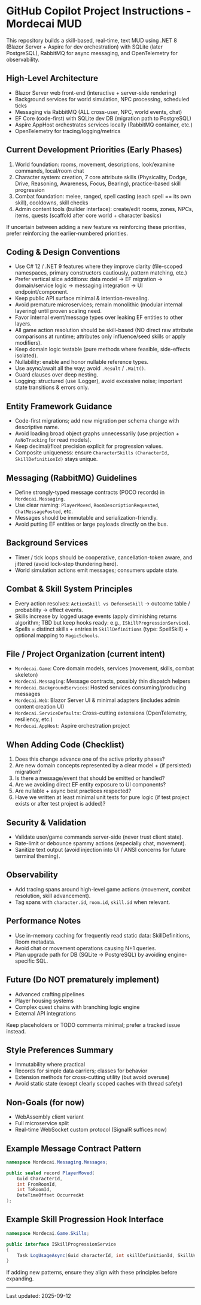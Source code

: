 # GitHub Copilot Project Instructions - Mordecai MUD

This repository builds a skill-based, real-time, text MUD using .NET 8 (Blazor Server + Aspire for dev orchestration) with SQLite (later PostgreSQL), RabbitMQ for async messaging, and OpenTelemetry for observability.

## High-Level Architecture
- Blazor Server web front-end (interactive + server-side rendering)
- Background services for world simulation, NPC processing, scheduled ticks
- Messaging via RabbitMQ (ALL cross-user, NPC, world events, chat)
- EF Core (code-first) with SQLite dev DB (migration path to PostgreSQL)
- Aspire AppHost orchestrates services locally (RabbitMQ container, etc.)
- OpenTelemetry for tracing/logging/metrics

## Current Development Priorities (Early Phases)
1. World foundation: rooms, movement, descriptions, look/examine commands, local/room chat
2. Character system: creation, 7 core attribute skills (Physicality, Dodge, Drive, Reasoning, Awareness, Focus, Bearing), practice-based skill progression
3. Combat foundation: melee, ranged, spell casting (each spell == its own skill), cooldowns, skill checks
4. Admin content tools (builder interface): create/edit rooms, zones, NPCs, items, quests (scaffold after core world + character basics)

If uncertain between adding a new feature vs reinforcing these priorities, prefer reinforcing the earlier-numbered priorities.

## Coding & Design Conventions
- Use C# 12 / .NET 9 features where they improve clarity (file-scoped namespaces, primary constructors cautiously, pattern matching, etc.)
- Prefer vertical slice additions: data model -> EF migration -> domain/service logic -> messaging integration -> UI endpoint/component.
- Keep public API surface minimal & intention-revealing.
- Avoid premature microservices; remain monolithic (modular internal layering) until proven scaling need.
- Favor internal event/message types over leaking EF entities to other layers.
- All game action resolution should be skill-based (NO direct raw attribute comparisons at runtime; attributes only influence/seed skills or apply modifiers).
- Keep domain logic testable (pure methods where feasible, side-effects isolated).
- Nullability: enable and honor nullable reference types.
- Use async/await all the way; avoid `.Result` / `.Wait()`.
- Guard clauses over deep nesting.
- Logging: structured (use ILogger<T>), avoid excessive noise; important state transitions & errors only.

## Entity Framework Guidance
- Code-first migrations; add new migration per schema change with descriptive name.
- Avoid loading broad object graphs unnecessarily (use projection + `AsNoTracking` for read models).
- Keep decimal/float precision explicit for progression values.
- Composite uniqueness: ensure `CharacterSkills` `(CharacterId, SkillDefinitionId)` stays unique.

## Messaging (RabbitMQ) Guidelines
- Define strongly-typed message contracts (POCO records) in `Mordecai.Messaging`.
- Use clear naming: `PlayerMoved`, `RoomDescriptionRequested`, `ChatMessagePosted`, etc.
- Messages should be immutable and serialization-friendly.
- Avoid putting EF entities or large payloads directly on the bus.

## Background Services
- Timer / tick loops should be cooperative, cancellation-token aware, and jittered (avoid lock-step thundering herd).
- World simulation actions emit messages; consumers update state.

## Combat & Skill System Principles
- Every action resolves: `ActionSkill vs DefenseSkill` -> outcome table / probability -> effect events.
- Skills increase by logged usage events (apply diminishing returns algorithm; TBD but keep hooks ready: e.g., `ISkillProgressionService`).
- Spells = distinct skills + entries in `SkillDefinitions` (type: SpellSkill) + optional mapping to `MagicSchools`.

## File / Project Organization (current intent)
- `Mordecai.Game`: Core domain models, services (movement, skills, combat skeleton)
- `Mordecai.Messaging`: Message contracts, possibly thin dispatch helpers
- `Mordecai.BackgroundServices`: Hosted services consuming/producing messages
- `Mordecai.Web`: Blazor Server UI & minimal adapters (includes admin content creation UI)
- `Mordecai.ServiceDefaults`: Cross-cutting extensions (OpenTelemetry, resiliency, etc.)
- `Mordecai.AppHost`: Aspire orchestration project

## When Adding Code (Checklist)
1. Does this change advance one of the active priority phases?
2. Are new domain concepts represented by a clear model + (if persisted) migration?
3. Is there a message/event that should be emitted or handled?
4. Are we avoiding direct EF entity exposure to UI components?
5. Are nullable + async best practices respected?
6. Have we written at least minimal unit tests for pure logic (if test project exists or after test project is added)?

## Security & Validation
- Validate user/game commands server-side (never trust client state).
- Rate-limit or debounce spammy actions (especially chat, movement).
- Sanitize text output (avoid injection into UI / ANSI concerns for future terminal theming).

## Observability
- Add tracing spans around high-level game actions (movement, combat resolution, skill advancement).
- Tag spans with `character.id`, `room.id`, `skill.id` when relevant.

## Performance Notes
- Use in-memory caching for frequently read static data: SkillDefinitions, Room metadata.
- Avoid chat or movement operations causing N+1 queries.
- Plan upgrade path for DB (SQLite -> PostgreSQL) by avoiding engine-specific SQL.

## Future (Do NOT prematurely implement)
- Advanced crafting pipelines
- Player housing systems
- Complex quest chains with branching logic engine
- External API integrations

Keep placeholders or TODO comments minimal; prefer a tracked issue instead.

## Style Preferences Summary
- Immutability where practical
- Records for simple data carriers; classes for behavior
- Extension methods for cross-cutting utility (but avoid overuse)
- Avoid static state (except clearly scoped caches with thread safety)

## Non-Goals (for now)
- WebAssembly client variant
- Full microservice split
- Real-time WebSocket custom protocol (SignalR suffices now)

## Example Message Contract Pattern
```csharp
namespace Mordecai.Messaging.Messages;

public sealed record PlayerMoved(
    Guid CharacterId,
    int FromRoomId,
    int ToRoomId,
    DateTimeOffset OccurredAt
);
```

## Example Skill Progression Hook Interface
```csharp
namespace Mordecai.Game.Skills;

public interface ISkillProgressionService
{
    Task LogUsageAsync(Guid characterId, int skillDefinitionId, SkillUsageType usageType, int baseExperience, CancellationToken ct = default);
}
```

If adding new patterns, ensure they align with these principles before expanding.

---
Last updated: 2025-09-12

